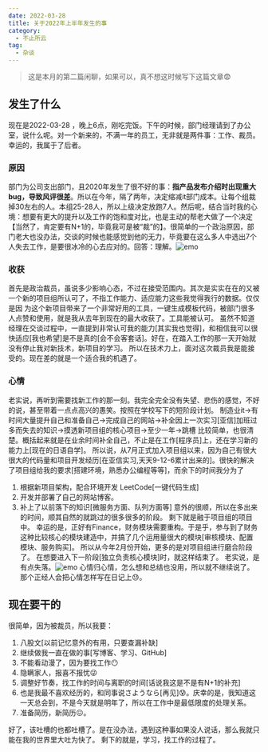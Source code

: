 ```yaml
---
date: 2022-03-28 
title: 关于2022年上半年发生的事
category: 
  - 不止所云
tag:
  - 杂谈
---
```

> 这是本月的第二篇闲聊，如果可以，真不想这时候写下这篇文章:fearful:

## 发生了什么
现在是2022-03-28 ，晚上6点，刚吃完饭。下午的时候，部门经理请到了办公室，说什么呢。对一个新来的，不满一年的员工，无非就是两件事：工作、裁员。
幸运的，我属于了后者。
### 原因
 部门为公司支出部门，且2020年发生了很不好的事：**指产品发布介绍时出现重大bug，导致风评很差**。所以在今年，隔了两年，决定缩减it部门成本。让每个组裁掉30左右的人。本组25-28人，所以上级决定放跑7人。然后呢，结合当时我的心境：想要有更大的提升以及工作的饱和度对比，也是主动的帮老大做了一个决定【当然了，肯定要有N+1的，毕竟我可是被“裁”的】。很简单的一个政治原因，部门老大也没办法，交谈的时候也能感觉到他的无力，毕竟要在这么多人中选出7个人失去工作，是要很冰冷的心去应对的。回答：理解。![emo](https://leyuna-blog-img.oss-cn-hangzhou.aliyuncs.com/image/emo/QQ图片20220302210445.jpg)
### 收获
首先是政治裁员，虽说多少影响心态，不过在接受范围内。其次是实实在在的又被一个新的项目组所认可了，不指工作能力、适应能力这些我觉得我行的数据。仅仅是因 为这个新项目带来了一个非常好用的工具，一键生成模板代码，被部门很多人点赞和使用，就是我从去年到现在的最大收获了。工具能被认可。
虽然不知道经理在交谈过程中，一直提到非常认可我的能力[其实我也觉得]，和相信我可以很快适应[我也希望]是不是真的[会不会客套话]。好在，在踏入工作的那一天开始就没有停止我对新技术，新项目的学习。
所以在技术力上，面对这次裁员我是能接受的。现在差的就是一个适合我的机遇了。
### 心情
老实说，再听到需要找新工作的那一刻。我完全完全没有失望、悲伤的感觉，不好的说，甚至带着一点点高兴的愚笑。按照在学校写下的短阶段计划。
制造业it->有时间大量提升自己和准备自己->完成自己的网站->补全因上一次实习[亚信]加班过多而失去的知识->摸透新项目组的核心项目->至少一年->跳槽 
比较简单，也很清楚。概括起来就是在业余时间补全自己，不止是在工作[程序员]上，还在学习新的能力上[现在的日语自学]。
所以说，从7月正式加入项目组以来，因为自己有很大很大的代码量和项目开发经历[在亚信实习,天天9-12-6累计出来的]。很快的解决了项目组给我的要求[搭建环境，熟悉办公编程等等]，而余下的时间我分为了
1. 根据新项目架构，配合环境开发 LeetCode[一键代码生成]
2. 开发并部署了自己的网站博客。
3. 补上了以前落下的知识[微服务方面、队列方面等]
意外的很顺，所以在多出来的时间，顺其自然的就跳过的很多很多的阶段。
剩下就是融于项目组的项目中。
幸运的是，正好有Finance，财务模块需要重构。于是乎，参与到了财务这种比较核心的模块建造中，并搞了几个运用量很大的模块[审核模块、配置模块、服务购买]。
所以从今年2月份开始，更多的是对项目组进行磨合阶段了。
在想要进入下一阶段[独立负责核心模块]时，就这样结束了。
老实说，是有点失落。![emo](https://leyuna-blog-img.oss-cn-hangzhou.aliyuncs.com/image/emo/QQ图片20220302210452.png)
心情归心情，怎么想和总结也没用，所以就不继续说了。那个正经人会把心情怎样写在日记上:sweat:。

## 现在要干的

很简单，因为被裁员，所以我要：
1. 八股文[以前记忆意外的有用，只要查漏补缺]
2. 继续做我一直在做的事[写博客、学习、GitHub]
3. 不能看动漫了，因为要找工作:no_mouth:
4. 隐瞒家人，报喜不报忧:stuck_out_tongue_winking_eye:
5. 调整好节奏，找工作的时间与离职的时间[话说我这是不是有N+1的补充]
6. 也是我最不喜欢经历的，和同事说さようなら[再见]:cold_sweat:。庆幸的是，我知道这一天总会到，不是今天就是明年了，所以在工作中是最低限度的处理关系。
7. 准备简历，新简历:confounded:。

好了，该吐槽的也都吐槽了。是在没办法，遇到这种事如果没人说话，那么我就只能在我的世界里大吐为快了。
剩下的就是，学习，找工作的过程了。
